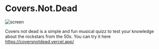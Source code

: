 # Covers.Not.Dead
![screen](https://github.com/HYannick/coversnotdead/assets/2854982/f35f2cf2-e460-43ed-95dc-92caec5548e9)

Covers not dead is a simple and fun musical quizz to test your knowledge about the rockstars from the 50s.
You can try it here https://coversnotdead.vercel.app/
